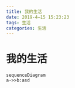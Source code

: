 ```yaml
---
title: 我的生活
date: 2019-4–15 15:23:23
tags: 生活
categories: 生活
---
```


# 我的生活

```mermaid
sequenceDiagram
a->>b:asd
```

